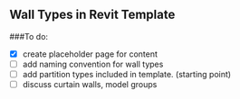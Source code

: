 ## Wall Types in Revit Template

###To do:

- [x] create placeholder page for content
- [ ] add naming convention for wall types
- [ ] add partition types included in template. (starting point)
- [ ] discuss curtain walls, model groups
